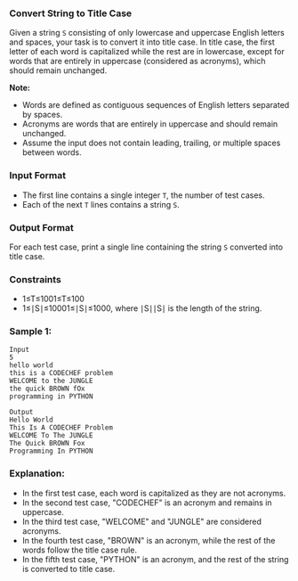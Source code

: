 ### Convert String to Title Case

Given a string `S` consisting of only lowercase and uppercase English letters and spaces, your task is to convert it into title case. In title case, the first letter of each word is capitalized while the rest are in lowercase, except for words that are entirely in uppercase (considered as acronyms), which should remain unchanged.

**Note:**

-   Words are defined as contiguous sequences of English letters separated by spaces.
-   Acronyms are words that are entirely in uppercase and should remain unchanged.
-   Assume the input does not contain leading, trailing, or multiple spaces between words.

### Input Format

-   The first line contains a single integer `T`, the number of test cases.
-   Each of the next `T` lines contains a string `S`.

### Output Format

For each test case, print a single line containing the string `S` converted into title case.

### Constraints

-   1≤T≤1001≤T≤100
-   1≤∣S∣≤10001≤∣S∣≤1000, where ∣S∣∣S∣ is the length of the string.

### Sample 1:

```
Input
5
hello world
this is a CODECHEF problem
WELCOME to the JUNGLE
the quick BROWN fOx
programming in PYTHON
```

```
Output
Hello World
This Is A CODECHEF Problem
WELCOME To The JUNGLE
The Quick BROWN Fox
Programming In PYTHON
```

### Explanation:

-   In the first test case, each word is capitalized as they are not acronyms.
-   In the second test case, "CODECHEF" is an acronym and remains in uppercase.
-   In the third test case, "WELCOME" and "JUNGLE" are considered acronyms.
-   In the fourth test case, "BROWN" is an acronym, while the rest of the words follow the title case rule.
-   In the fifth test case, "PYTHON" is an acronym, and the rest of the string is converted to title case.
